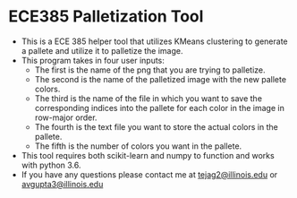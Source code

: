 # ECE385 Palletization Tool

- This is a ECE 385 helper tool that utilizes KMeans clustering to generate a pallete and utilize it to palletize the image.
- This program takes in four user inputs:
  - The first is the name of the png that you are trying to palletize. 
  - The second is the name of the palletized image with the new pallete colors. 
  - The third is the name of the file in which you want to save the corresponding indices into the pallete for each color in the image in row-major order. 
  - The fourth is the text file you want to store the actual colors in the pallete. 
  - The fifth is the number of colors you want in the pallete. 
- This tool requires both scikit-learn and numpy to function and works with python 3.6. 
- If you have any questions please contact me at tejag2@illinois.edu or avgupta3@illinois.edu

